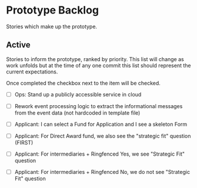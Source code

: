 # Prototype Backlog

Stories which make up the prototype.

## Active

Stories to inform the prototype, ranked by priority. This list will change as work unfolds but at
the time of any one commit this list should represent the current expectations.

Once completed the checkbox next to the item will be checked.

- [ ] Ops: Stand up a publicly accessible service in cloud

- [ ] Rework event processing logic to extract the informational messages from the event data (not hardcoded in template file)

- [ ] Applicant: I can select a Fund for Application and I see a skeleton Form 

- [ ] Applicant: For Direct Award fund, we also see the "strategic fit" question (FIRST)

- [ ] Applicant: For intermediaries + Ringfenced Yes, we see "Strategic Fit" question

- [ ] Applicant: For intermediaries + Ringfenced No, we do not see "Strategic Fit" question
